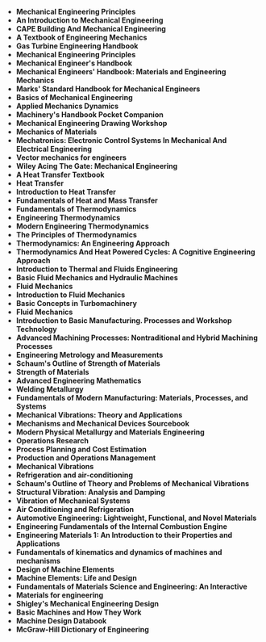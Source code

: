 
<ul>
                                <li><b><a target="_blank" href="https://github.com/manjunath5496/Mechanical-Engineering-Books/blob/master/mech(1).pdf" style="text-decoration:none;">Mechanical Engineering Principles </a></b></li>
                                <li><b><a target="_blank" href="https://github.com/manjunath5496/Mechanical-Engineering-Books/blob/master/mech(2).pdf" style="text-decoration:none;">An Introduction to Mechanical Engineering</a></b></li>
                                <li><b><a target="_blank" href="https://github.com/manjunath5496/Mechanical-Engineering-Books/blob/master/mech(3).pdf" style="text-decoration:none;">CAPE Building And Mechanical Engineering</a></b></li>
                               
<li><b><a target="_blank" href="https://github.com/manjunath5496/Mechanical-Engineering-Books/blob/master/mech(4).pdf" style="text-decoration:none;">A Textbook of Engineering Mechanics</a></b></li>
                                <li><b><a target="_blank" href="https://github.com/manjunath5496/Mechanical-Engineering-Books/blob/master/mech(5).pdf" style="text-decoration:none;">Gas Turbine Engineering Handbook </a></b></li>
                                
 <li><b><a target="_blank" href="https://github.com/manjunath5496/Mechanical-Engineering-Books/blob/master/mech(6).pdf" style="text-decoration:none;">Mechanical Engineering Principles</a></b></li>
                          
<li><b><a target="_blank" href="https://github.com/manjunath5496/Mechanical-Engineering-Books/blob/master/mech(7).pdf" style="text-decoration:none;">Mechanical Engineer's Handbook</a></b></li>
                                <li><b><a target="_blank" href="https://github.com/manjunath5496/Mechanical-Engineering-Books/blob/master/mech(8).pdf" style="text-decoration:none;">Mechanical Engineers' Handbook: Materials and Engineering
Mechanics</a></b></li>
                                <li><b><a target="_blank" href="https://github.com/manjunath5496/Mechanical-Engineering-Books/blob/master/mech(9).rar" style="text-decoration:none;">Marks' Standard Handbook for Mechanical Engineers</a></b></li>
                                
<li><b><a target="_blank" href="https://github.com/manjunath5496/Mechanical-Engineering-Books/blob/master/mech(10).pdf" style="text-decoration:none;">Basics of Mechanical Engineering</a></b></li>  
        
<li><b><a target="_blank" href="https://github.com/manjunath5496/Mechanical-Engineering-Books/blob/master/mech(11).rar" style="text-decoration:none;">Applied Mechanics Dynamics</a></b></li>
                                <li><b><a target="_blank" href="https://github.com/manjunath5496/Mechanical-Engineering-Books/blob/master/mech(12).pdf" style="text-decoration:none;">Machinery's Handbook Pocket Companion</a></b></li>
 <li><b><a target="_blank" href="https://github.com/manjunath5496/Mechanical-Engineering-Books/blob/master/mech(13).pdf" style="text-decoration:none;">Mechanical Engineering Drawing Workshop</a></b></li>  
  <li><b><a target="_blank" href="https://github.com/manjunath5496/Mechanical-Engineering-Books/blob/master/mech(14).pdf" style="text-decoration:none;">Mechanics of Materials</a></b></li>  
 <li><b><a target="_blank" href="https://github.com/manjunath5496/Mechanical-Engineering-Books/blob/master/mech(15).pdf" style="text-decoration:none;">Mechatronics: Electronic Control Systems In Mechanical And Electrical Engineering</a></b></li>
                                <li><b><a target="_blank" href="https://github.com/manjunath5496/Mechanical-Engineering-Books/blob/master/mech(16).pdf" style="text-decoration:none;">Vector mechanics for engineers</a></b></li>
                               
<li><b><a target="_blank" href="https://github.com/manjunath5496/Mechanical-Engineering-Books/blob/master/mech(17).pdf" style="text-decoration:none;">Wiley Acing The Gate: Mechanical Engineering</a></b></li>
                                <li><b><a target="_blank" href="https://github.com/manjunath5496/Mechanical-Engineering-Books/blob/master/mech(18).pdf" style="text-decoration:none;">A Heat Transfer Textbook </a></b></li>
                                
 <li><b><a target="_blank" href="https://github.com/manjunath5496/Mechanical-Engineering-Books/blob/master/mech(19).pdf" style="text-decoration:none;"> Heat Transfer </a></b></li>
                          
<li><b><a target="_blank" href="https://github.com/manjunath5496/Mechanical-Engineering-Books/blob/master/mech(20).pdf" style="text-decoration:none;">Introduction to Heat Transfer </a></b></li>

<li><b><a target="_blank" href="https://github.com/manjunath5496/Mechanical-Engineering-Books/blob/master/mech(21).pdf" style="text-decoration:none;">Fundamentals of Heat and Mass Transfer  </a></b></li>

<li><b><a target="_blank" href="https://github.com/manjunath5496/Mechanical-Engineering-Books/blob/master/mech(22).pdf" style="text-decoration:none;">Fundamentals of Thermodynamics</a></b></li>
                                <li><b><a target="_blank" href="https://github.com/manjunath5496/Mechanical-Engineering-Books/blob/master/mech(23).pdf" style="text-decoration:none;">Engineering Thermodynamics</a></b></li>
                               
<li><b><a target="_blank" href="https://github.com/manjunath5496/Mechanical-Engineering-Books/blob/master/mech(24).pdf" style="text-decoration:none;">Modern Engineering Thermodynamics</a></b></li>
                                <li><b><a target="_blank" href="https://github.com/manjunath5496/Mechanical-Engineering-Books/blob/master/mech(25).pdf" style="text-decoration:none;">The Principles of Thermodynamics</a></b></li>
                                
 <li><b><a target="_blank" href="https://github.com/manjunath5496/Mechanical-Engineering-Books/blob/master/mech(26).pdf" style="text-decoration:none;">Thermodynamics: An Engineering Approach </a></b></li>
                          
<li><b><a target="_blank" href="https://github.com/manjunath5496/Mechanical-Engineering-Books/blob/master/mech(27).pdf" style="text-decoration:none;">Thermodynamics And Heat Powered Cycles: A Cognitive Engineering Approach</a></b></li>

<li><b><a target="_blank" href="https://github.com/manjunath5496/Mechanical-Engineering-Books/blob/master/mech(28).pdf" style="text-decoration:none;">Introduction to Thermal and Fluids Engineering</a></b></li>

<li><b><a target="_blank" href="https://github.com/manjunath5496/Mechanical-Engineering-Books/blob/master/mech(29).pdf" style="text-decoration:none;">Basic Fluid Mechanics and Hydraulic Machines</a></b></li>
                                <li><b><a target="_blank" href="https://github.com/manjunath5496/Mechanical-Engineering-Books/blob/master/mech(30).rar" style="text-decoration:none;">Fluid Mechanics</a></b></li>
                               
<li><b><a target="_blank" href="https://github.com/manjunath5496/Mechanical-Engineering-Books/blob/master/mech(31).pdf" style="text-decoration:none;">Introduction to Fluid Mechanics</a></b></li>
                                <li><b><a target="_blank" href="https://github.com/manjunath5496/Mechanical-Engineering-Books/blob/master/mech(32).pdf" style="text-decoration:none;">Basic Concepts in Turbomachinery</a></b></li>
                                <li><b><a target="_blank" href="https://github.com/manjunath5496/Mechanical-Engineering-Books/blob/master/mech(33).rar" style="text-decoration:none;">Fluid Mechanics</a></b></li>
    
 <li><b><a target="_blank" href="https://github.com/manjunath5496/Mechanical-Engineering-Books/blob/master/mech(34).pdf" style="text-decoration:none;">Introduction to Basic Manufacturing. Processes and Workshop Technology </a></b></li>
                                <li><b><a target="_blank" href="https://github.com/manjunath5496/Mechanical-Engineering-Books/blob/master/mech(35).pdf" style="text-decoration:none;">Advanced Machining Processes: Nontraditional and Hybrid Machining Processes</a></b></li>
                                <li><b><a target="_blank" href="https://github.com/manjunath5496/Mechanical-Engineering-Books/blob/master/mech(36).pdf" style="text-decoration:none;">Engineering Metrology and Measurements</a></b></li>
                               
<li><b><a target="_blank" href="https://github.com/manjunath5496/Mechanical-Engineering-Books/blob/master/mech(37).pdf" style="text-decoration:none;">Schaum's Outline of Strength of Materials</a></b></li>
                                <li><b><a target="_blank" href="https://github.com/manjunath5496/Mechanical-Engineering-Books/blob/master/mech(38).pdf" style="text-decoration:none;">Strength of Materials </a></b></li>
                                
 <li><b><a target="_blank" href="https://github.com/manjunath5496/Mechanical-Engineering-Books/blob/master/mech(39).pdf" style="text-decoration:none;">Advanced Engineering Mathematics</a></b></li>
                          
<li><b><a target="_blank" href="https://github.com/manjunath5496/Mechanical-Engineering-Books/blob/master/mech(40).pdf" style="text-decoration:none;">Welding Metallurgy</a></b></li>
                                <li><b><a target="_blank" href="https://github.com/manjunath5496/Mechanical-Engineering-Books/blob/master/mech(41).pdf" style="text-decoration:none;">Fundamentals of Modern Manufacturing: Materials, Processes, and Systems</a></b></li>
                                <li><b><a target="_blank" href="https://github.com/manjunath5496/Mechanical-Engineering-Books/blob/master/mech(42).rar" style="text-decoration:none;">Mechanical Vibrations: Theory and Applications
</a></b></li>
                                
<li><b><a target="_blank" href="https://github.com/manjunath5496/Mechanical-Engineering-Books/blob/master/mech(43).pdf" style="text-decoration:none;">Mechanisms and Mechanical Devices Sourcebook</a></b></li>  
        
<li><b><a target="_blank" href="https://github.com/manjunath5496/Mechanical-Engineering-Books/blob/master/mech(44).pdf" style="text-decoration:none;">Modern Physical Metallurgy and Materials Engineering</a></b></li>
                                <li><b><a target="_blank" href="https://github.com/manjunath5496/Mechanical-Engineering-Books/blob/master/mech(45).pdf" style="text-decoration:none;">Operations Research</a></b></li>
 <li><b><a target="_blank" href="https://github.com/manjunath5496/Mechanical-Engineering-Books/blob/master/mech(46).pdf" style="text-decoration:none;">Process Planning and Cost Estimation</a></b></li>  
  <li><b><a target="_blank" href="https://github.com/manjunath5496/Mechanical-Engineering-Books/blob/master/mech(47).pdf" style="text-decoration:none;">Production and Operations Management</a></b></li>  
 <li><b><a target="_blank" href="https://github.com/manjunath5496/Mechanical-Engineering-Books/blob/master/mech(48).pdf" style="text-decoration:none;">Mechanical Vibrations</a></b></li>
                                <li><b><a target="_blank" href="https://github.com/manjunath5496/Mechanical-Engineering-Books/blob/master/mech(49).pdf" style="text-decoration:none;">Refrigeration and air-conditioning</a></b></li>
                               
<li><b><a target="_blank" href="https://github.com/manjunath5496/Mechanical-Engineering-Books/blob/master/mech(50).pdf" style="text-decoration:none;">Schaum's Outline of Theory and Problems of Mechanical Vibrations</a></b></li>
                                <li><b><a target="_blank" href="https://github.com/manjunath5496/Mechanical-Engineering-Books/blob/master/mech(51).pdf" style="text-decoration:none;">Structural Vibration:
Analysis and Damping </a></b></li>
                                
 <li><b><a target="_blank" href="https://github.com/manjunath5496/Mechanical-Engineering-Books/blob/master/mech(52).pdf" style="text-decoration:none;">Vibration of Mechanical Systems</a></b></li>
                          
<li><b><a target="_blank" href="https://github.com/manjunath5496/Mechanical-Engineering-Books/blob/master/mech(53).pdf" style="text-decoration:none;">Air Conditioning and Refrigeration </a></b></li>

<li><b><a target="_blank" href="https://github.com/manjunath5496/Mechanical-Engineering-Books/blob/master/mech(54).pdf" style="text-decoration:none;">Automotive Engineering: Lightweight, Functional, and Novel Materials  </a></b></li>

<li><b><a target="_blank" href="https://github.com/manjunath5496/Mechanical-Engineering-Books/blob/master/mech(55).pdf" style="text-decoration:none;">Engineering Fundamentals of the Internal Combustion Engine</a></b></li>
                                <li><b><a target="_blank" href="https://github.com/manjunath5496/Mechanical-Engineering-Books/blob/master/mech(56).pdf" style="text-decoration:none;">Engineering Materials 1: An lntroduction to their Properties and Applications</a></b></li>
                               
<li><b><a target="_blank" href="https://github.com/manjunath5496/Mechanical-Engineering-Books/blob/master/mech(57).pdf" style="text-decoration:none;">Fundamentals of kinematics and dynamics of machines and mechanisms</a></b></li>
                                <li><b><a target="_blank" href="https://github.com/manjunath5496/Mechanical-Engineering-Books/blob/master/mech(58).rar" style="text-decoration:none;">Design of Machine Elements</a></b></li>
                                
 <li><b><a target="_blank" href="https://github.com/manjunath5496/Mechanical-Engineering-Books/blob/master/mech(59).pdf" style="text-decoration:none;">Machine Elements: Life and Design </a></b></li>
                          
<li><b><a target="_blank" href="https://github.com/manjunath5496/Mechanical-Engineering-Books/blob/master/mech(60).pdf" style="text-decoration:none;">Fundamentals of Materials Science and Engineering: An Interactive</a></b></li>

<li><b><a target="_blank" href="https://github.com/manjunath5496/Mechanical-Engineering-Books/blob/master/mech(61).pdf" style="text-decoration:none;">Materials for engineering</a></b></li>

 <li><b><a target="_blank" href="https://github.com/manjunath5496/Mechanical-Engineering-Books/blob/master/mech(62).pdf" style="text-decoration:none;">Shigley's Mechanical Engineering Design </a></b></li>
                          
<li><b><a target="_blank" href="https://github.com/manjunath5496/Mechanical-Engineering-Books/blob/master/mech(63).pdf" style="text-decoration:none;">Basic Machines and How They Work</a></b></li>

<li><b><a target="_blank" href="https://github.com/manjunath5496/Mechanical-Engineering-Books/blob/master/mech(64).pdf" style="text-decoration:none;">Machine Design Databook</a></b></li>

<li><b><a target="_blank" href="https://github.com/manjunath5496/Mechanical-Engineering-Books/blob/master/mech(65).pdf" style="text-decoration:none;">McGraw-Hill Dictionary of Engineering</a></b></li>




    
</ul>
